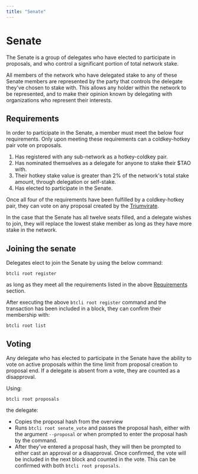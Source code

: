 ```yaml
---
title: "Senate"
---
```


# Senate

The Senate is a group of delegates who have elected to participate in proposals, and who control a significant portion of total network stake. 

All members of the network who have delegated stake to any of these Senate members are represented by the party that controls the delegate they've chosen to stake with. This allows any holder within the network to be represented, and to make their opinion known by delegating with organizations who represent their interests.

## Requirements

In order to participate in the Senate, a member must meet the below four requirements. Only upon meeting these requirements can a coldkey-hotkey pair vote on proposals.

1. Has registered with any sub-network as a hotkey-coldkey pair.
2. Has nominated themselves as a delegate for anyone to stake their $TAO with.
3. Their hotkey stake value is greater than 2% of the network's total stake amount, through delegation or self-stake.
4. Has elected to participate in the Senate.

Once all four of the requirements have been fulfilled by a coldkey-hotkey pair, they can vote on any proposal created by the [Triumvirate](glossary#triumvirate).

In the case that the Senate has all twelve seats filled, and a delegate wishes to join, they will replace the lowest stake member as long as they have more stake in the network.

## Joining the senate

Delegates elect to join the Senate by using the below command:

```
btcli root register
```
as long as they meet all the requirements listed in the above [Requirements](#requirements) section.

After executing the above `btcli root register` command and the transaction has been included in a block, they can confirm their membership with:
```
btcli root list
```

## Voting

Any delegate who has elected to participate in the Senate have the ability to vote on active proposals within the time limit from proposal creation to proposal end. If a delegate is absent from a vote, they are counted as a disapproval.

Using:
```
btcli root proposals
```
the delegate:
- Copies the proposal hash from the overview
- Runs `btcli root senate_vote` and passes the proposal hash, either with the argument `--proposal` or when prompted to enter the proposal hash by the command. 
- After they've entered a proposal hash, they will then be prompted to either cast an approval or a disapproval. Once confirmed, the vote will be included in the next block and counted in the vote. This can be confirmed with both `btcli root proposals`.